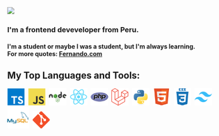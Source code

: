 <div>
     <img src="https://media.giphy.com/media/xTiIzJSKB4l7xTouE8/giphy.gif" width="400"/>
     <h3> I'm a frontend deveveloper from Peru. </h3>
     <h4> I'm a student or maybe I was a student, but I'm always learning. <br> For more quotes: <a href="https://fernanddo.vercel.app/" target="_blank">Fernando.com</a></h4>
</div>


## My Top Languages and Tools:
<div>
     <img src="https://github.com/devicons/devicon/blob/master/icons/typescript/typescript-original.svg" title="Typescript" **alt="Typescript" width="40" height="40"/>&nbsp;
     <img src="https://github.com/devicons/devicon/blob/master/icons/javascript/javascript-original.svg" title="JavaScript" alt="JavaScript" width="40" height="40"/>&nbsp;
     <img src="https://github.com/devicons/devicon/blob/master/icons/nodejs/nodejs-original-wordmark.svg" title="NODEJS" alt="NODEJS" width="40" height="40"/>&nbsp;
     <img src="https://github.com/devicons/devicon/blob/master/icons/react/react-original.svg" title="REACT" **alt="REACT" width="40" height="40"/>&nbsp;
     <img src="https://github.com/devicons/devicon/blob/master/icons/php/php-original.svg" title="PHP" **alt="PHP" width="40" height="40"/>&nbsp;
     <img src="https://github.com/devicons/devicon/blob/master/icons/laravel/laravel-original.svg" title="LARAVEL" **alt="LARAVEL" width="40" height="40"/>&nbsp;
     <img src="https://github.com/devicons/devicon/blob/master/icons/python/python-original.svg" title="Python" **alt="Python" width="40" height="40"/>&nbsp;
     <img src="https://github.com/devicons/devicon/blob/master/icons/html5/html5-original.svg" title="HTML5" alt="HTML" width="40" height="40"/>&nbsp;
     <img src="https://github.com/devicons/devicon/blob/master/icons/css3/css3-plain-wordmark.svg"  title="CSS3" alt="CSS" width="40" height="40"/>&nbsp;
     <img src="https://github.com/devicons/devicon/blob/master/icons/tailwindcss/tailwindcss-original.svg" title="TAILWIND" **alt="TAILWIND" width="40" height="40"/>&nbsp;
     <img src="https://github.com/devicons/devicon/blob/master/icons/mysql/mysql-original-wordmark.svg" title="MySQL"  alt="MySQL" width="50" height="50"/>&nbsp;
     <img src="https://github.com/devicons/devicon/blob/master/icons/git/git-original.svg" title="Git" **alt="Git" width="40" height="40"/>&nbsp;
</div>
